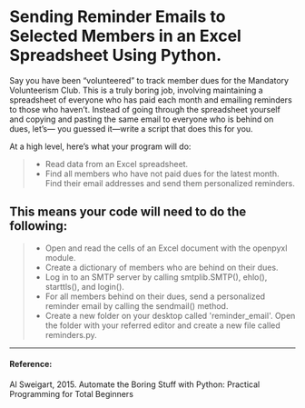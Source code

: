 # Sending Reminder Emails to Selected Members in an Excel Spreadsheet Using Python.

Say you have been “volunteered” to track member dues for the Mandatory Volunteerism Club. This is a truly boring job, involving maintaining a spreadsheet of everyone who has paid each month and emailing reminders to those who haven’t. Instead of going through the spreadsheet yourself and copying and pasting the same email to everyone who is behind on dues, let’s— you guessed it—write a script that does this for you.

At a high level, here’s what your program will do:
>- Read data from an Excel spreadsheet.
>- Find all members who have not paid dues for the latest month. Find their email addresses and send them personalized reminders.

## This means your code will need to do the following:
>- Open and read the cells of an Excel document with the openpyxl module.
>- Create a dictionary of members who are behind on their dues.
>- Log in to an SMTP server by calling smtplib.SMTP(), ehlo(), starttls(), and login().
>- For all members behind on their dues, send a personalized reminder email by calling the sendmail() method.
>- Create a new folder on your desktop called 'reminder_email'. Open the folder with your referred editor and create a new file called reminders.py.
---
#### Reference: 
Al Sweigart, 2015. Automate the Boring Stuff with Python: Practical Programming for Total Beginners
